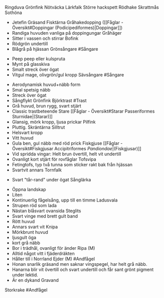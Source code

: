 Ringduva
Grönfink
Nötväcka
Lärkfalk
Större hackspett
Rödhake
Skrattmås
Sothöna
- Jetefin
Gräsand
Fisktärna
Gråhakedopping ([[Fåglar - Översikt#Doppingar (Podicipediformes)|Doppingar]])
- Randiga huvuden vanliga på doppingungar
Gråhäger
- Sitter i vassen och stirrar
Bofink 
- Rödgrön undertill 
- Blågrå på hjässan 
Grönsångare #Sångare 
+ Peep peep eller kulspruta
+ Mynt på glasskiva
+ Smalt streck över ögat
+ Vitgul mage, olivgrön/gul kropp
Sävsångare #Sångare 
- Aerodynamisk huvud+näbb form
- Smal spetsig näbb
- Streck över ögat
- Sångflykt
Grönfink
Björktrast #Trast
- Grå huvud, brun rygg, svart stjärt 
- Classic trastbeteende
Stare [[Fåglar - Översikt#Starar Passeriformes Sturnidae|(Starar)]]
- Glansig, mörk kropp, ljusa prickar
Pilfink
- Pluttig.
Skräntärna
Silltrut
- Helsvart kropp
- Vitt huvud
- Gula ben, gul näbb med röd prick
Fiskgjuse [[Fåglar - Översikt#Fiskgjusar Accipitriformes *Pandiondae*|(Fiskgjusar)]]
- Vid spridda vingar: Helt brun övertill, helt vit undertill
- Ovanligt kort stjärt för rovfåglar
Tofsvipa 
- Fetingtofs, typ två tunna som sticker rakt bak från hjässan
- Svartvit annars
Tornfalk
+ Svart "tår-rand" under ögat
Sånglärka
- Öppna landskap
- Liten
- Kontinuerlig fågelsång, upp till en timme
Ladusvala
- Strupen röd som lada 
- Nästan blåsvart ovansida
Steglits
- Svart vinge med brett gult band
- Rött huvud
- Annars svart vit
Knipa 
- Mörkbrunt huvud 
- ljusgult öga
- kort grå näbb
- Bor i trädhål, ovanligt för änder
Ripa (M)
- Alltid något vitt i fjäderdräkten
- Håller till i Norrland
Ejder (M) #Andfågel 
- Honan snarlik gräsand men saknar vingspegel, har helt grå näbb.
- Hanarna blir vit övertill och svart undertill och får sant grönt pigment under lektid.
- Är en dykand
Gravand

Storkrake #Andfågel 